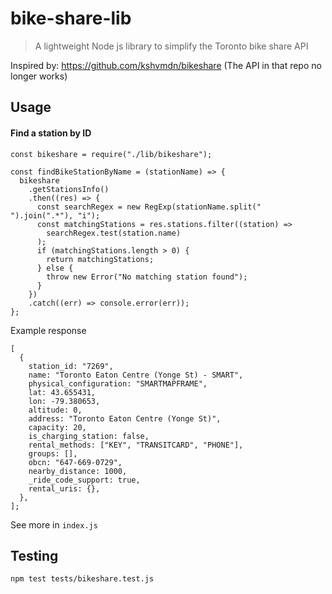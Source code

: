 # bike-share-lib

> A lightweight Node js library to simplify the Toronto bike share API

Inspired by: https://github.com/kshvmdn/bikeshare (The API in that repo no longer works)

## Usage

#### Find a station by ID

```es6
const bikeshare = require("./lib/bikeshare");

const findBikeStationByName = (stationName) => {
  bikeshare
    .getStationsInfo()
    .then((res) => {
      const searchRegex = new RegExp(stationName.split(" ").join(".*"), "i");
      const matchingStations = res.stations.filter((station) =>
        searchRegex.test(station.name)
      );
      if (matchingStations.length > 0) {
        return matchingStations;
      } else {
        throw new Error("No matching station found");
      }
    })
    .catch((err) => console.error(err));
};
```

Example response

```es6
[
  {
    station_id: "7269",
    name: "Toronto Eaton Centre (Yonge St) - SMART",
    physical_configuration: "SMARTMAPFRAME",
    lat: 43.655431,
    lon: -79.380653,
    altitude: 0,
    address: "Toronto Eaton Centre (Yonge St)",
    capacity: 20,
    is_charging_station: false,
    rental_methods: ["KEY", "TRANSITCARD", "PHONE"],
    groups: [],
    obcn: "647-669-0729",
    nearby_distance: 1000,
    _ride_code_support: true,
    rental_uris: {},
  },
];
```

See more in `index.js`

## Testing

`npm test tests/bikeshare.test.js`
